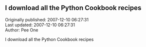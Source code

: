 ## I download all the Python Cookbook recipes  
Originally published: 2007-12-10 06:27:31  
Last updated: 2007-12-10 06:27:31  
Author: Pee One  
  
I download all the Python Cookbook recipes